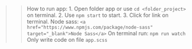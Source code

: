 >> How to run app: 
    1. Open folder app or use `cd <folder_project>` on terminal.
    2. Use `npm start` to start.
    3. Click for link on terminal.
>> Node sass: 
    `<a href="https://www.npmjs.com/package/node-sass" target="_blank">Node Sass</a>`
    On terminal run: `npm run watch`
    Only write code on file `app.scss`